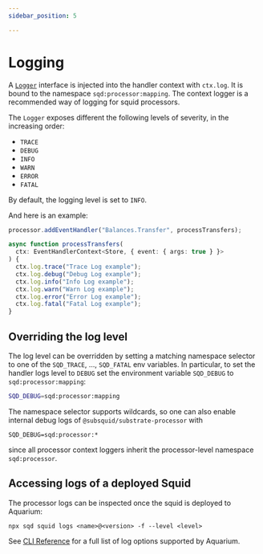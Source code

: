 ```yaml
---
sidebar_position: 5

---
```


# Logging

A [`Logger`](https://github.com/subsquid/squid/tree/master/util/logger) interface is injected into the handler context with `ctx.log`. It is bound to the namespace `sqd:processor:mapping`. The context logger is a recommended way of logging for squid processors. 

The `Logger` exposes different the following levels of severity, in the increasing order:

* `TRACE`
* `DEBUG`
* `INFO`
* `WARN`
* `ERROR`
* `FATAL`

By default, the logging level is set to `INFO`. 

And here is an example:

```typescript
processor.addEventHandler("Balances.Transfer", processTransfers);

async function processTransfers(
  ctx: EventHandlerContext<Store, { event: { args: true } }>
) {
  ctx.log.trace("Trace Log example");
  ctx.log.debug("Debug Log example");
  ctx.log.info("Info Log example");
  ctx.log.warn("Warn Log example");
  ctx.log.error("Error Log example");
  ctx.log.fatal("Fatal Log example");
}
```

## Overriding the log level

The log level can be overridden by setting a matching namespace selector to one of the `SQD_TRACE`, ..., `SQD_FATAL` env variables. In particular, to set the handler logs level to `DEBUG` set the environment variable `SQD_DEBUG` to `sqd:processor:mapping`:

```bash
SQD_DEBUG=sqd:processor:mapping
```

The namespace selector supports wildcards, so one can also enable internal debug logs of `@subsquid/substrate-processor` with
```
SQD_DEBUG=sqd:processor:*
```
since all processor context loggers inherit the processor-level namespace `sqd:processor`.


## Accessing logs of a deployed Squid

The processor logs can be inspected once the squid is deployed to Aquarium:

```
npx sqd squid logs <name>@<version> -f --level <level>
```

See [CLI Reference](/deploy-squid/squid-cli) for a full list of log options supported by Aquarium.
